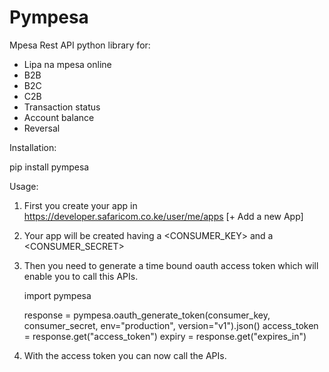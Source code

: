 # Pympesa

Mpesa Rest API python library for:

  * Lipa na mpesa online
  * B2B
  * B2C
  * C2B
  * Transaction status
  * Account balance
  * Reversal


Installation:

  pip install pympesa

Usage:

  1. First you create your app in https://developer.safaricom.co.ke/user/me/apps [+ Add a new App]
  2. Your app will be created having a <CONSUMER_KEY> and a <CONSUMER_SECRET>
  3. Then you need to generate a time bound oauth access token which will enable you to call this APIs.
     
     import pympesa

     response = pympesa.oauth_generate_token(consumer_key, consumer_secret, env="production", version="v1").json()
     access_token = response.get("access_token")
     expiry = response.get("expires_in")
     
  4. With the access token you can now call the APIs.
  

